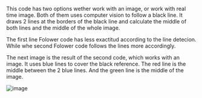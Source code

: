 This code has two options wether work with an image, or work with real time image. Both of them uses computer vision to follow a black line.
It draws 2 lines at the borders of the black line and calculate the middle of both lines and the middle of the whole image. 

The first line Folower code has less exactitud according to the line detecion. While whe second Folower code follows the lines more accordingly. 

The next image is the result of the second code, which works with an image. 
It uses blue lines to cover the black reference. 
The red line is the middle between the 2 blue lines. 
And the green line is the middle of the image.

![image](https://github.com/alx016/Intelligent_Robotics_Deliverables/assets/90716908/7387b9e3-04b7-4d46-a68b-82a6a6de65af)
